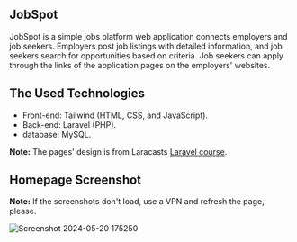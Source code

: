 ## JobSpot

JobSpot is a simple jobs platform web application connects employers and job seekers. Employers post job listings with detailed information, and job seekers search for opportunities based on criteria. Job seekers can apply through the links of the application pages on the employers' websites.

## The Used Technologies
- Front-end: Tailwind (HTML, CSS, and JavaScript).
- Back-end: Laravel (PHP).
- database: MySQL.

**Note:** The pages' design is from Laracasts [Laravel course](https://laracasts.com/series/30-days-to-learn-laravel-11).

## Homepage Screenshot

**Note:** If the screenshots don't load, use a VPN and refresh the page, please.

![Screenshot 2024-05-20 175250](https://github.com/m7m49/JobSpot/assets/76563254/8b976b96-5383-4be9-b4ad-08bdac9cf48b)
